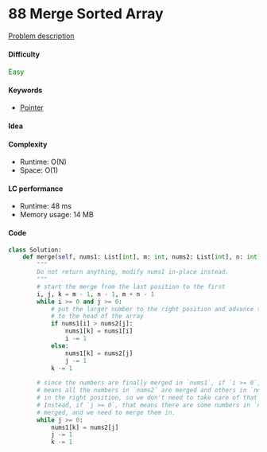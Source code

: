 88 Merge Sorted Array
=======================
[Problem description](https://leetcode.com/problems/merge-sorted-array/)

#### Difficulty
<span style="color:green">Easy</span>

#### Keywords
- [Pointer](../categories/pointer.md)

#### Idea

#### Complexity
- Runtime: O(N)
- Space: O(1)
  
#### LC performance
- Runtime: 48 ms
- Memory usage: 14 MB

#### Code
```python
class Solution:
    def merge(self, nums1: List[int], m: int, nums2: List[int], n: int) -> None:
        """
        Do not return anything, modify nums1 in-place instead.
        """
        # start the merge from the last position to the first
        i, j, k = m - 1, n - 1, m + n - 1
        while i >= 0 and j >= 0:
            # put the larger number to the right position and advance the cursor 
            # to the head of the array
            if nums1[i] > nums2[j]:
                nums1[k] = nums1[i]
                i -= 1
            else:
                nums1[k] = nums2[j]
                j -= 1
            k -= 1
        
        # since the numbers are finally merged in `nums1`, if `i >= 0`, that 
        # means all the numbers in `nums2` are merged and others in `nums1` are 
        # in the right position, so we don't need to take care of that case. 
        # Instead, if `j >= 0`, that means there are some numbers in `nums2` not
        # merged, and we need to merge them in. 
        while j >= 0:
            nums1[k] = nums2[j]
            j -= 1
            k -= 1
```